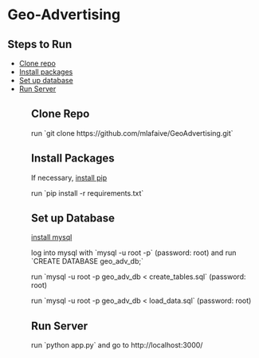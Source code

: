 <h1 id="top">Geo-Advertising</h1>

<h2>Steps to Run</h2>
<ul>
	<li><a href="#cloning">Clone repo</a></li>
	<li><a href="#installing">Install packages</li>
	<li><a href="#db-setup">Set up database</a></li>
	<li><a href="#running">Run Server</a></li>
<ul>

<h2 id="cloning">Clone Repo</h2>
<p>run `git clone https://github.com/mlafaive/GeoAdvertising.git`</p>

<h2 id="installing">Install Packages</h2>
<p>If necessary, <a href="https://pip.pypa.io/en/stable/installing/" target="_blank">install pip</a></p>
<p>run `pip install -r requirements.txt`</p>

<h2 id="db-setup">Set up Database</h2>
<p><a href="https://dev.mysql.com/doc/refman/5.7/en/installing.html" target="_blank">install mysql</a></p>
<p>log into mysql with `mysql -u root -p` (password: root) and run `CREATE DATABASE geo_adv_db;`</p>
<p>run `mysql -u root -p geo_adv_db < create_tables.sql` (password: root)</p>
<p>run `mysql -u root -p geo_adv_db < load_data.sql` (password: root)</p>

<h2 id="running">Run Server</h2>
<p>run `python app.py` and go to http://localhost:3000/</p>


